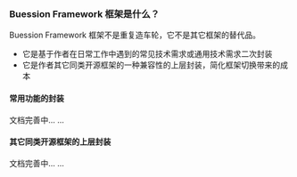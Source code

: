 ### Buession Framework 框架是什么？
Buession Framework 框架不是重复造车轮，它不是其它框架的替代品。

* 它是基于作者在日常工作中遇到的常见技术需求或通用技术需求二次封装
* 它是作者其它同类开源框架的一种兼容性的上层封装，简化框架切换带来的成本


#### 常用功能的封装
文档完善中... ...


#### 其它同类开源框架的上层封装
文档完善中... ...